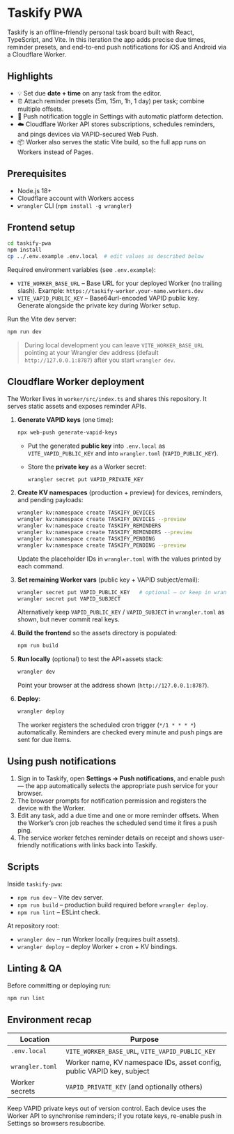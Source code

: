 # Taskify PWA

Taskify is an offline-friendly personal task board built with React, TypeScript, and Vite. In this iteration the app adds precise due times, reminder presets, and end-to-end push notifications for iOS and Android via a Cloudflare Worker.

## Highlights

- 💡 Set due **date + time** on any task from the editor.
- ⏰ Attach reminder presets (5m, 15m, 1h, 1 day) per task; combine multiple offsets.
- 🔔 Push notification toggle in Settings with automatic platform detection.
- ☁️ Cloudflare Worker API stores subscriptions, schedules reminders, and pings devices via VAPID-secured Web Push.
- 📦 Worker also serves the static Vite build, so the full app runs on Workers instead of Pages.

## Prerequisites

- Node.js 18+
- Cloudflare account with Workers access
- `wrangler` CLI (`npm install -g wrangler`)

## Frontend setup

```bash
cd taskify-pwa
npm install
cp ../.env.example .env.local  # edit values as described below
```

Required environment variables (see `.env.example`):

- `VITE_WORKER_BASE_URL` – Base URL for your deployed Worker (no trailing slash). Example: `https://taskify-worker.your-name.workers.dev`
- `VITE_VAPID_PUBLIC_KEY` – Base64url-encoded VAPID public key. Generate alongside the private key during Worker setup.

Run the Vite dev server:

```bash
npm run dev
```

> During local development you can leave `VITE_WORKER_BASE_URL` pointing at your Wrangler dev address (default `http://127.0.0.1:8787`) after you start `wrangler dev`.

## Cloudflare Worker deployment

The Worker lives in `worker/src/index.ts` and shares this repository. It serves static assets and exposes reminder APIs.

1. **Generate VAPID keys** (one time):

   ```bash
   npx web-push generate-vapid-keys
   ```

   - Put the generated **public key** into `.env.local` as `VITE_VAPID_PUBLIC_KEY` and into `wrangler.toml` (`VAPID_PUBLIC_KEY`).
   - Store the **private key** as a Worker secret:

     ```bash
     wrangler secret put VAPID_PRIVATE_KEY
     ```

2. **Create KV namespaces** (production + preview) for devices, reminders, and pending payloads:

   ```bash
   wrangler kv:namespace create TASKIFY_DEVICES
   wrangler kv:namespace create TASKIFY_DEVICES --preview
   wrangler kv:namespace create TASKIFY_REMINDERS
   wrangler kv:namespace create TASKIFY_REMINDERS --preview
   wrangler kv:namespace create TASKIFY_PENDING
   wrangler kv:namespace create TASKIFY_PENDING --preview
   ```

   Update the placeholder IDs in `wrangler.toml` with the values printed by each command.

3. **Set remaining Worker vars** (public key + VAPID subject/email):

   ```bash
   wrangler secret put VAPID_PUBLIC_KEY   # optional – or keep in wrangler.toml
   wrangler secret put VAPID_SUBJECT
   ```

   Alternatively keep `VAPID_PUBLIC_KEY` / `VAPID_SUBJECT` in `wrangler.toml` as shown, but never commit real keys.

4. **Build the frontend** so the assets directory is populated:

   ```bash
   npm run build
   ```

5. **Run locally** (optional) to test the API+assets stack:

   ```bash
   wrangler dev
   ```

   Point your browser at the address shown (`http://127.0.0.1:8787`).

6. **Deploy**:

   ```bash
   wrangler deploy
   ```

   The worker registers the scheduled cron trigger (`*/1 * * * *`) automatically. Reminders are checked every minute and push pings are sent for due items.

## Using push notifications

1. Sign in to Taskify, open **Settings → Push notifications**, and enable push — the app automatically selects the appropriate push service for your browser.
2. The browser prompts for notification permission and registers the device with the Worker.
3. Edit any task, add a due time and one or more reminder offsets. When the Worker’s cron job reaches the scheduled send time it fires a push ping.
4. The service worker fetches reminder details on receipt and shows user-friendly notifications with links back into Taskify.

## Scripts

Inside `taskify-pwa`:

- `npm run dev` – Vite dev server.
- `npm run build` – production build required before `wrangler deploy`.
- `npm run lint` – ESLint check.

At repository root:

- `wrangler dev` – run Worker locally (requires built assets).
- `wrangler deploy` – deploy Worker + cron + KV bindings.

## Linting & QA

Before committing or deploying run:

```bash
npm run lint
```

## Environment recap

| Location | Purpose |
| --- | --- |
| `.env.local` | `VITE_WORKER_BASE_URL`, `VITE_VAPID_PUBLIC_KEY` |
| `wrangler.toml` | Worker name, KV namespace IDs, asset config, public VAPID key, subject |
| Worker secrets | `VAPID_PRIVATE_KEY` (and optionally others) |

Keep VAPID private keys out of version control. Each device uses the Worker API to synchronise reminders; if you rotate keys, re-enable push in Settings so browsers resubscribe.
